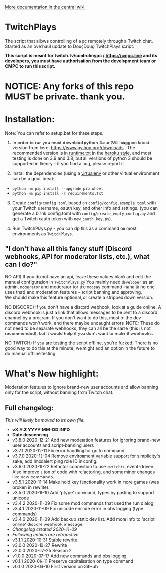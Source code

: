 [More documentation in the central wiki.](https://gitlab.com/controlmypc/docs/-/wikis/documentation/Script)

# TwitchPlays

The script that allows controlling of a pc remotely through a Twitch chat. Started as an overhaul update to DougDoug TwitchPlays script.

**This script is meant for twitch.tv/controlmypc / https://cmpc.live and its developers, you must have authorisation from the development team or CMPC to run this script.**


# NOTICE: Any forks of this repo MUST be private. thank you.

# Installation:

Note: You can refer to setup.bat for these steps.

  1) In order to run you must download python 3.x.x (Will suggest latest version from here: https://www.python.org/downloads).
     The recommended version is in [runtime.txt](https://gitlab.com/controlmypc/TwitchPlays/-/blob/master/runtime.txt) in the [heroku style](https://devcenter.heroku.com/articles/python-runtimes), and most testing is done on 3.9 and 3.8, but all versions of python 3 should be supported in theory - if you find a bug, please report it.

  2) Install the dependencies (using a [virtualenv](https://docs.python.org/3/tutorial/venv.html) or other virtual environment can be a good idea):
  
  * `python -m pip install --upgrade pip wheel`
  * `python -m pip install -r requirements.txt`

  3) Create `config/config.toml` based on `config/config.example.toml` with your Twitch username, oauth key, and other info and settings. (you can generate a blank config.toml with `config/create_empty_config.py` and get a Twitch oauth token with `new_oauth_key.py`).

  4) Run TwitchPlays.py - you can dp this as a command on most environments as `TwitchPlays`.

## "I don't have all this fancy stuff (Discord webhooks, API for moderator lists, etc.), what can I do?"

NO API) If you do not have an api, leave these values blank and edit the manual configuration in `TwitchPlays.py` You mainly need `developer` as an admin, `moderator` and moderator for the `modsay` command (haha jk no one uses that) and moderation features - script banning and approving.    
We should make this feature optional, or create a stripped down version.

NO DISCORD) If you don't have a discord webhook, look at a guide online. A discord webhook is just a link that allows messages to be sent to a discord channel by a program. If you don't want to do this, most of the dev commands won't work, and there may be uncaught errors. NOTE: These do not need to be separate webhooks, they can all be the same (this is not recommended), but it would help if you don't want to make 6 webhooks.

NO TWITCH) If you are testing the script offline, you're fucked. There is no good way to do this at the minute, we might add an option in the future to do manual offline testing

# What's New highlight:

Moderation features to ignore brand-new user accounts and allow banning only for the script, without banning from Twitch chat.

## Full changelog:
*This will likely be moved to its own file.*

- **vX.Y.Z YYYY-MM-DD INFO**
- **Date descending**
- v3.8.0 2020-12-21 Add new moderation features for ignoring brand-new user accounts and script-banning users  
- v3.7.1 2020-12-11 Fix error handling for go to command  
- v3.7.0 2020-12-04 Remove environment variable support for simplicity's sake, add !modalert ping role ID in config.
- v3.6.0 2020-11-22 Refactor connection to use `twitchio`, event-driven. Also improve a ton of code with refactoring, and some minor changes like new commands.
- v3.5.1 2020-11-14 Make hold key functionality work in more games (was broken in rewrite).
- v3.5.0 2020-11-10 Add 'ptype' command, types by pasting to support unicode
- v3.4.2 2020-11-09 Fix some mod commands that used the run dialog
- v3.4.1 2020-11-09 Fix unicode encode error in obs logging (type commands)
- v3.4.0 2020-11-09 Add backup static dev list. Add more info to 'script online' discord webhook message.
- *Changelog created 2020-11-09*
- *Following entries are retroactive*
- v3.1.1 2020-10-31 Stable rewrite
- v3.0.0 2020-10-27 Rewrite
- v2.0.0 2020-07-25 Season 2
- v1.0.0 2020-07-17 Add new commands and obs logging
- v0.1.1 2020-06-11 Preserve capitalisation on type command
- v0.1.0 2020-06-10 First version on GitHub
